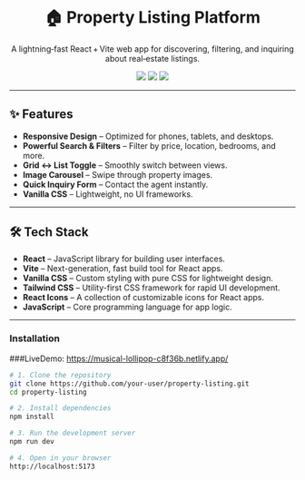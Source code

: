 
<h1 align="center">🏠 Property Listing Platform</h1>
<p align="center">
  A lightning‑fast React + Vite web app for discovering, filtering, and inquiring about real‑estate listings.<br/>
</p>

<div align="center">
  <img src="https://img.shields.io/badge/stack-React%20%7C%20Vite%20%7C%20CSS-informational"/>
  <img src="https://img.shields.io/badge/mobile‑first-yes-blueviolet"/>
  <img src="https://img.shields.io/github/license/your‑user/property-listing.svg"/>
</div>

---

## ✨ Features
- **Responsive Design** – Optimized for phones, tablets, and desktops.  
- **Powerful Search & Filters** – Filter by price, location, bedrooms, and more.  
- **Grid ↔︎ List Toggle** – Smoothly switch between views.  
- **Image Carousel** – Swipe through property images.  
- **Quick Inquiry Form** – Contact the agent instantly.  
- **Vanilla CSS** – Lightweight, no UI frameworks.

---

## 🛠️ Tech Stack
- **React** – JavaScript library for building user interfaces.
- **Vite** – Next-generation, fast build tool for React apps.
- **Vanilla CSS** – Custom styling with pure CSS for lightweight design.
- **Tailwind CSS** – Utility-first CSS framework for rapid UI development.
- **React Icons** – A collection of customizable icons for React apps.
- **JavaScript** – Core programming language for app logic.

---
### Installation

###LiveDemo: https://musical-lollipop-c8f36b.netlify.app/


```bash
# 1. Clone the repository
git clone https://github.com/your-user/property-listing.git
cd property-listing

# 2. Install dependencies
npm install

# 3. Run the development server
npm run dev

# 4. Open in your browser
http://localhost:5173
